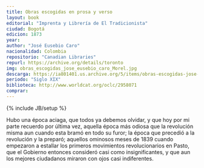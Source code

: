 ```yaml
---
title: Obras escogidas en prosa y verso
layout: book
editorial: "Imprenta y Librería de El Tradicionista"
ciudad: Bogotá
edicion: 1873
year: 
author: "José Eusebio Caro"
nacionalidad: Colombia
repositorio: "Canadian Libraries"
repurl: https://archive.org/details/toronto
img: obras_escogidas_jose_eusebio_caro_Morel.jpg
descarga: https://ia801401.us.archive.org/5/items/obras-escogidas-jose-eusebio-caro/Obras%20escogidas%20-%20Jos%C3%A9%20Eusebio%20Caro.pdf
periodo: "Siglo XIX"
biblioteca: http://www.worldcat.org/oclc/2958071
comprar: 
---
```

{% include JB/setup %}

Hubo una época aciaga, que todos ya debemos olvidar, y que hoy por mi parte recuerdo por última vez, aquella época más odiosa que la revolución misma aun cuando esta bramó en todo su furor; la época que precedió a la revolución y la preparó; aquellos ominosos meses de 1839 cuando empezaron a estallar los primeros movimientos revolucionarios en Pasto, que el Gobierno entonces consideró casi como insignificantes, y que aun los mejores ciudadanos miraron con ojos casi indiferentes.
